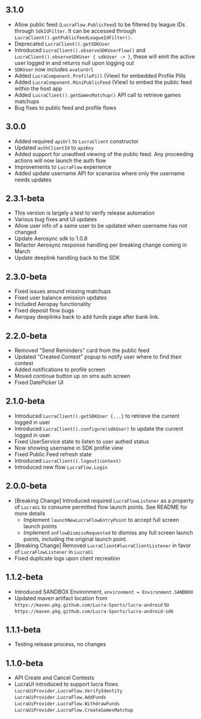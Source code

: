 ## 3.1.0
* Allow public feed (`LucraFlow.PublicFeed`) to be filtered by league IDs through `SdkIdFilter`. It can be accessed through `LucraClient().getPublicFeedLeagueIdFilter()`.
* Deprecated `LucraClient().getSDKUser`
* Introduced `LucraClient().observeSDKUserFlow()` and `LucraClient().observeSDKUser { sdkUser -> }`, these will emit the active user logged in and returns null upon logging out
* `SDKUser` now includes `avatarUrl`
* Added `LucraComponent.ProfilePill` (View) for embedded Profile Pills
* Added `LucraComponent.MiniPublicFeed` (View) to embed the public feed within the host app
* Added `LucraClient().getGamesMatchup()` API call to retrieve games matchups
* Bug fixes to public feed and profile flows

## 3.0.0
* Added required `apiUrl` to `LucraClient` constructor
* Updated `authClientId` to `apiKey`
* Added support for unauthed viewing of the public feed. Any proceeding actions will now launch the auth flow
* Improvements to `LucraFlow` experience
* Added update username API for scenarios where only the username needs updates

## 2.3.1-beta
* This version is largely a test to verify release automation
* Various bug fixes and UI updates
* Allow user info of a same user to be updated when username has not changed
* Update Aerosync sdk to 1.0.8
* Refactor Aerosync response handling per breaking change coming in March 
* Update deeplink handling back to the SDK

## 2.3.0-beta
* Fixed issues around missing matchups
* Fixed user balance emission updates
* Included Aeropay functionality
* Fixed deposit flow bugs
* Aeropay deeplinks back to add funds page after bank link.

## 2.2.0-beta
* Removed "Send Reminders" card from the public feed
* Updated "Created Contest" popup to notify user where to find their contest
* Added notifications to profile screen
* Moved continue button up on sms auth screen
* Fixed DatePicker UI

## 2.1.0-beta
* Introduced `LucraClient().getSDKUser {...}` to retrieve the current logged in user
* Introduced `LucraClient().configure(sdkUser)` to update the current logged in user
* Fixed UserService state to listen to user authed status
* Now showing username in SDK profile view
* Fixed Public Feed refresh state
* Introduced `LucraClient().logout(context)`
* Introduced new flow `LucraFlow.Login`

## 2.0.0-beta

* [Breaking Change] Introduced required `LucraFlowListener` as a property of `LucraUi` to consume permitted flow launch points. See README for more details
  * Implement `launchNewLucraFlowEntryPoint` to accept full screen launch points
  * Implement `onFlowDismissRequested` to dismiss any full screen launch points, including the original launch point.
* [Breaking Change] Removed `LucraClient#lucraClientListener` in favor of `LucraFlowListener` in `LucraUi`
* Fixed duplicate logs upon client recreation

## 1.1.2-beta
* Introduced SANDBOX Environment, `environment = Environment.SANDBOX`
* Updated maven artifact location from `https://maven.pkg.github.com/Lucra-Sports/lucra-android` to `https://maven.pkg.github.com/Lucra-Sports/lucra-android-sdk`

## 1.1.1-beta
* Testing release process, no changes

## 1.1.0-beta

* API Create and Cancel Contests
* LucraUI introduced to support lucra flows
  `LucraUiProvider.LucraFlow.VerifyIdentity`
  `LucraUiProvider.LucraFlow.AddFunds`
  `LucraUiProvider.LucraFlow.WithdrawFunds`
  `LucraUiProvider.LucraFlow.CreateGamesMatchup`